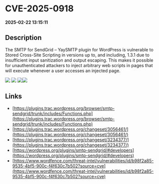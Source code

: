 # CVE-2025-0918

**2025-02-22 13:15:11**

## Description
The SMTP for SendGrid – YaySMTP plugin for WordPress is vulnerable to Stored Cross-Site Scripting in versions up to, and including, 1.3.1 due to insufficient input sanitization and output escaping. This makes it possible for unauthenticated attackers to inject arbitrary web scripts in pages that will execute whenever a user accesses an injected page.

![](https://img.shields.io/static/v1?label=Score&message=7.2&color=red)
![](https://img.shields.io/static/v1?label=Severity&message=HIGH&color=red)
![](https://img.shields.io/static/v1?label=CWE&message=XSS&color=green)![](https://img.shields.io/static/v1?label=CWE&message=XSS&color=green)

## Links
- [https://plugins.trac.wordpress.org/browser/smtp-sendgrid/trunk/includes/Functions.php](https://plugins.trac.wordpress.org/browser/smtp-sendgrid/trunk/includes/Functions.php)
- [https://plugins.trac.wordpress.org/changeset/3056461/](https://plugins.trac.wordpress.org/changeset/3056461/)
- [https://plugins.trac.wordpress.org/changeset/3234377/](https://plugins.trac.wordpress.org/changeset/3234377/)
- [https://wordpress.org/plugins/smtp-sendgrid/#developers](https://wordpress.org/plugins/smtp-sendgrid/#developers)
- [https://www.wordfence.com/threat-intel/vulnerabilities/id/b98f2a85-9535-4bf5-900c-f4f630c7b502?source=cve](https://www.wordfence.com/threat-intel/vulnerabilities/id/b98f2a85-9535-4bf5-900c-f4f630c7b502?source=cve)
